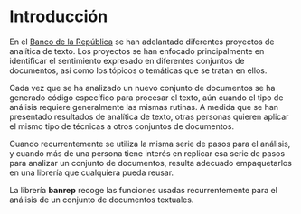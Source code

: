 # Introducción

En el [Banco de la República][web_banrep] se han adelantado diferentes proyectos de analítica de texto. Los proyectos se han enfocado principalmente en identificar el sentimiento expresado en diferentes conjuntos de documentos, así como los tópicos o temáticas que se tratan en ellos.

Cada vez que se ha analizado un nuevo conjunto de documentos se ha generado código específico para procesar el texto, aún cuando el tipo de análisis requiere generalmente las mismas rutinas. A medida que se han presentado resultados de analítica de texto, otras personas quieren aplicar el mismo tipo de técnicas a otros conjuntos de documentos.

Cuando recurrentemente se utiliza la misma serie de pasos para el análisis, y cuando más de una persona tiene interés en replicar esa serie de pasos para analizar un conjunto de documentos, resulta adecuado empaquetarlos en una librería que cualquiera pueda reusar.

La librería **banrep** recoge las funciones usadas recurrentemente para el análisis de un conjunto de documentos textuales.

[web_banrep]: http://www.banrep.gov.co/

